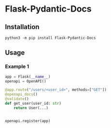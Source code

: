 # Flask-Pydantic-Docs


## Installation

`python3 -m pip install Flask-Pydantic-Docs`

## Usage

### Example 1

```python
app = Flask(__name__)
openapi = OpenAPI()

@app.route("/users/<user_id>", methods=["GET"])
@openapi_docs()
@validate()
def get_user(user_id: str)
    return User(...)


openapi.register(app)
```
